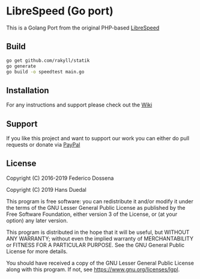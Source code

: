 # LibreSpeed (Go port)
This is a Golang Port from the original PHP-based [LibreSpeed](https://github.com/librespeed/speedtest)

## Build

```bash
go get github.com/rakyll/statik
go generate
go build -o speedtest main.go
```

## Installation
For any instructions and support please check out the [Wiki](https://github.com/librespeed/speedtest/wiki)

## Support
If you like this project and want to support our work you can either do pull requests or donate via [PayPal](https://paypal.me/dunklesToast) 

## License
Copyright (C) 2016-2019 Federico Dossena

Copyright (C) 2019 Hans Duedal

This program is free software: you can redistribute it and/or modify
it under the terms of the GNU Lesser General Public License as published by
the Free Software Foundation, either version 3 of the License, or
(at your option) any later version.

This program is distributed in the hope that it will be useful,
but WITHOUT ANY WARRANTY; without even the implied warranty of
MERCHANTABILITY or FITNESS FOR A PARTICULAR PURPOSE.  See the
GNU General Public License for more details.

You should have received a copy of the GNU Lesser General Public License
along with this program.  If not, see <https://www.gnu.org/licenses/lgpl>.
